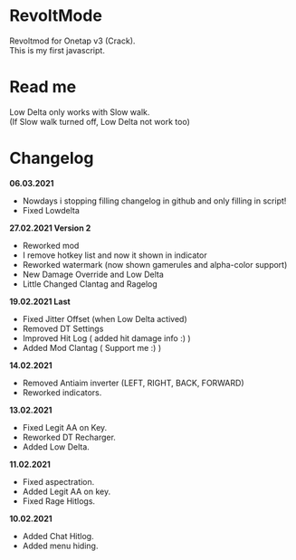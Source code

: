 # RevoltMode
Revoltmod for Onetap v3 (Crack).  
This is my first javascript.

# Read me
Low Delta only works with Slow walk.  
(If Slow walk turned off, Low Delta not work too)

# Changelog
**06.03.2021**  
  - Nowdays i stopping filling changelog in github and only filling in script!
  - Fixed Lowdelta

**27.02.2021 Version 2** 
  - Reworked mod
  - I remove hotkey list and now it shown in indicator
  - Reworked watermark (now shown gamerules and alpha-color support)
  - New Damage Override and Low Delta
  - Little Changed Clantag and Ragelog

**19.02.2021 Last** 
  - Fixed Jitter Offset (when Low Delta actived)
  - Removed DT Settings
  - Improved Hit Log ( added hit damage info :) )
  - Added Mod Clantag ( Support me :) )

**14.02.2021** 
  - Removed Antiaim inverter (LEFT, RIGHT, BACK, FORWARD)
  - Reworked indicators.

**13.02.2021**
  - Fixed Legit AA on Key.
  - Reworked DT Recharger.
  - Added Low Delta.

**11.02.2021** 
  - Fixed aspectration.
  - Added Legit AA on key.
  - Fixed Rage Hitlogs.
  
**10.02.2021** 
  - Added Chat Hitlog.
  - Added menu hiding.

